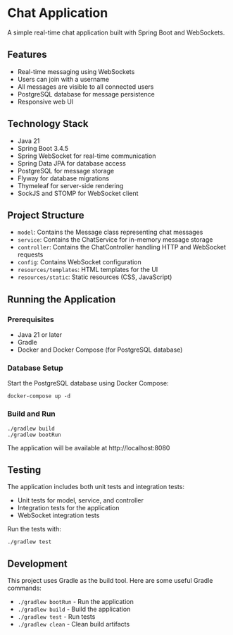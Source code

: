 # Chat Application

A simple real-time chat application built with Spring Boot and WebSockets.

## Features

- Real-time messaging using WebSockets
- Users can join with a username
- All messages are visible to all connected users
- PostgreSQL database for message persistence
- Responsive web UI

## Technology Stack

- Java 21
- Spring Boot 3.4.5
- Spring WebSocket for real-time communication
- Spring Data JPA for database access
- PostgreSQL for message storage
- Flyway for database migrations
- Thymeleaf for server-side rendering
- SockJS and STOMP for WebSocket client

## Project Structure

- `model`: Contains the Message class representing chat messages
- `service`: Contains the ChatService for in-memory message storage
- `controller`: Contains the ChatController handling HTTP and WebSocket requests
- `config`: Contains WebSocket configuration
- `resources/templates`: HTML templates for the UI
- `resources/static`: Static resources (CSS, JavaScript)

## Running the Application

### Prerequisites

- Java 21 or later
- Gradle
- Docker and Docker Compose (for PostgreSQL database)

### Database Setup

Start the PostgreSQL database using Docker Compose:

```
docker-compose up -d
```

### Build and Run

```
./gradlew build
./gradlew bootRun
```

The application will be available at http://localhost:8080

## Testing

The application includes both unit tests and integration tests:

- Unit tests for model, service, and controller
- Integration tests for the application
- WebSocket integration tests

Run the tests with:

```
./gradlew test
```

## Development

This project uses Gradle as the build tool. Here are some useful Gradle commands:

- `./gradlew bootRun` - Run the application
- `./gradlew build` - Build the application
- `./gradlew test` - Run tests
- `./gradlew clean` - Clean build artifacts